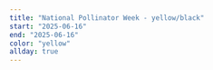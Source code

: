 ```yaml
---
title: "National Pollinator Week - yellow/black"
start: "2025-06-16"
end: "2025-06-16"
color: "yellow"
allday: true
---
```


